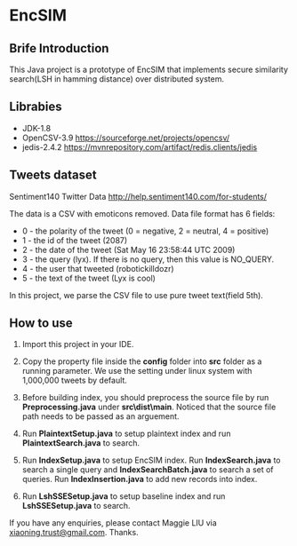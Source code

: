 # EncSIM
## Brife Introduction
This Java project is a prototype of EncSIM that implements secure similarity search(LSH in hamming distance) over distributed system.

## Librabies
- JDK-1.8
- OpenCSV-3.9 https://sourceforge.net/projects/opencsv/
- jedis-2.4.2 https://mvnrepository.com/artifact/redis.clients/jedis

## Tweets dataset
Sentiment140 Twitter Data http://help.sentiment140.com/for-students/

The data is a CSV with emoticons removed. Data file format has 6 fields:
- 0 - the polarity of the tweet (0 = negative, 2 = neutral, 4 = positive)
- 1 - the id of the tweet (2087)
- 2 - the date of the tweet (Sat May 16 23:58:44 UTC 2009)
- 3 - the query (lyx). If there is no query, then this value is NO_QUERY.
- 4 - the user that tweeted (robotickilldozr)
- 5 - the text of the tweet (Lyx is cool)

In this project, we parse the CSV file to use pure tweet text(field 5th).

## How to use
1. Import this project in your IDE.

2. Copy the property file inside the **config** folder into **src** folder as a running parameter. We use the setting under linux system with 1,000,000 tweets by default.

3. Before building index, you should preprocess the source file by run **Preprocessing.java** under **src\dist\main**. Noticed that the source file path needs to be passed as an arguement.

4. Run **PlaintextSetup.java** to setup plaintext index and run **PlaintextSearch.java** to search.

5. Run **IndexSetup.java** to setup EncSIM index. Run **IndexSearch.java** to search a single query and **IndexSearchBatch.java** to search a set of queries. Run **IndexInsertion.java** to add new records into index.

6. Run **LshSSESetup.java** to setup baseline index and run **LshSSESetup.java** to search.

If you have any enquiries, please contact Maggie LIU via xiaoning.trust@gmail.com. Thanks.
